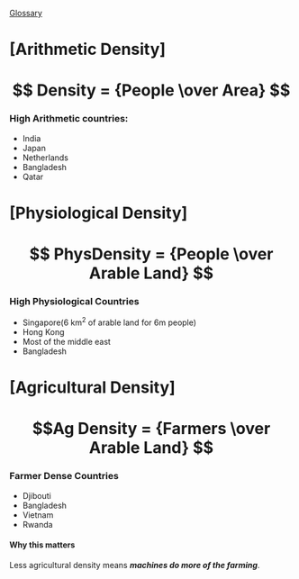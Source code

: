  [Glossary](./../Glossary/)

# [Arithmetic Density]
# $$ Density = {People \over Area} $$
### High Arithmetic countries:
- India
- Japan
- Netherlands
- Bangladesh
- Qatar


# [Physiological Density]
# $$ PhysDensity = {People \over Arable Land} $$
### High Physiological Countries
- Singapore(6 km$^2$ of arable land for 6m people)
- Hong Kong
- Most of the middle east
- Bangladesh
# [Agricultural Density]
# $$Ag Density = {Farmers \over Arable Land} $$
### Farmer Dense Countries
- Djibouti
- Bangladesh
- Vietnam
- Rwanda
#### Why this matters
Less agricultural density means **___machines do more of the farming___**.
